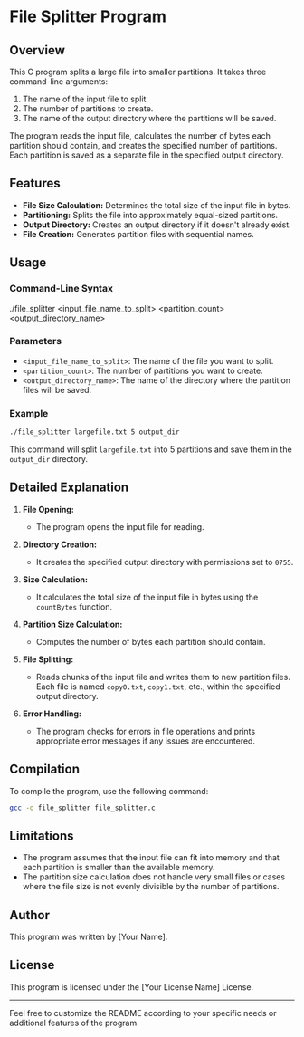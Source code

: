 # File Splitter Program

## Overview

This C program splits a large file into smaller partitions. It takes three command-line arguments:
1. The name of the input file to split.
2. The number of partitions to create.
3. The name of the output directory where the partitions will be saved.

The program reads the input file, calculates the number of bytes each partition should contain, and creates the specified number of partitions. Each partition is saved as a separate file in the specified output directory.

## Features

- **File Size Calculation:** Determines the total size of the input file in bytes.
- **Partitioning:** Splits the file into approximately equal-sized partitions.
- **Output Directory:** Creates an output directory if it doesn't already exist.
- **File Creation:** Generates partition files with sequential names.

## Usage

### Command-Line Syntax

./file_splitter <input_file_name_to_split> <partition_count> <output_directory_name>

### Parameters

- `<input_file_name_to_split>`: The name of the file you want to split.
- `<partition_count>`: The number of partitions you want to create.
- `<output_directory_name>`: The name of the directory where the partition files will be saved.

### Example

```sh
./file_splitter largefile.txt 5 output_dir
```

This command will split `largefile.txt` into 5 partitions and save them in the `output_dir` directory.

## Detailed Explanation

1. **File Opening:**
   - The program opens the input file for reading.

2. **Directory Creation:**
   - It creates the specified output directory with permissions set to `0755`.

3. **Size Calculation:**
   - It calculates the total size of the input file in bytes using the `countBytes` function.

4. **Partition Size Calculation:**
   - Computes the number of bytes each partition should contain.

5. **File Splitting:**
   - Reads chunks of the input file and writes them to new partition files. Each file is named `copy0.txt`, `copy1.txt`, etc., within the specified output directory.

6. **Error Handling:**
   - The program checks for errors in file operations and prints appropriate error messages if any issues are encountered.

## Compilation

To compile the program, use the following command:

```sh
gcc -o file_splitter file_splitter.c
```

## Limitations

- The program assumes that the input file can fit into memory and that each partition is smaller than the available memory.
- The partition size calculation does not handle very small files or cases where the file size is not evenly divisible by the number of partitions.

## Author

This program was written by [Your Name].

## License

This program is licensed under the [Your License Name] License.

---

Feel free to customize the README according to your specific needs or additional features of the program.

